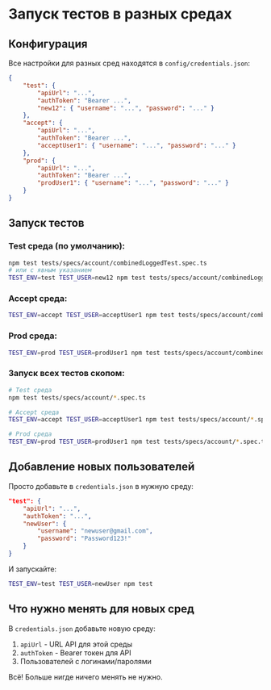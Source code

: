# Запуск тестов в разных средах

## Конфигурация

Все настройки для разных сред находятся в `config/credentials.json`:

```json
{
    "test": {
        "apiUrl": "...",
        "authToken": "Bearer ...",
        "new12": { "username": "...", "password": "..." }
    },
    "accept": {
        "apiUrl": "...",
        "authToken": "Bearer ...",
        "acceptUser1": { "username": "...", "password": "..." }
    },
    "prod": {
        "apiUrl": "...",
        "authToken": "Bearer ...",
        "prodUser1": { "username": "...", "password": "..." }
    }
}
```

## Запуск тестов

### Test среда (по умолчанию):
```bash
npm test tests/specs/account/combinedLoggedTest.spec.ts
# или с явным указанием
TEST_ENV=test TEST_USER=new12 npm test tests/specs/account/combinedLoggedTest.spec.ts
```

### Accept среда:
```bash
TEST_ENV=accept TEST_USER=acceptUser1 npm test tests/specs/account/combinedLoggedTest.spec.ts
```

### Prod среда:
```bash
TEST_ENV=prod TEST_USER=prodUser1 npm test tests/specs/account/combinedLoggedTest.spec.ts
```

### Запуск всех тестов скопом:
```bash
# Test среда
npm test tests/specs/account/*.spec.ts

# Accept среда
TEST_ENV=accept TEST_USER=acceptUser1 npm test tests/specs/account/*.spec.ts

# Prod среда
TEST_ENV=prod TEST_USER=prodUser1 npm test tests/specs/account/*.spec.ts
```

## Добавление новых пользователей

Просто добавьте в `credentials.json` в нужную среду:

```json
"test": {
    "apiUrl": "...",
    "authToken": "...",
    "newUser": {
        "username": "newuser@gmail.com",
        "password": "Password123!"
    }
}
```

И запускайте:
```bash
TEST_ENV=test TEST_USER=newUser npm test
```

## Что нужно менять для новых сред

В `credentials.json` добавьте новую среду:
1. `apiUrl` - URL API для этой среды
2. `authToken` - Bearer токен для API
3. Пользователей с логинами/паролями

Всё! Больше нигде ничего менять не нужно.
